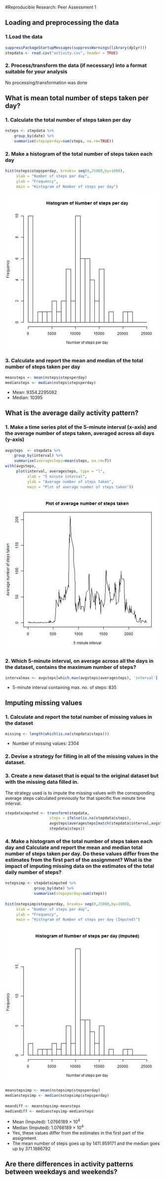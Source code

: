 #Reproducible Research: Peer Assessment 1

## Loading and preprocessing the data

### 1.Load the data

```r
suppressPackageStartupMessages(suppressWarnings(library(dplyr)))
stepdata <- read.csv("activity.csv", header = TRUE)
```

### 2. Process/transform the data (if necessary) into a format suitable for your analysis
No processing/transformation was done


## What is mean total number of steps taken per day?

### 1. Calculate the total number of steps taken per day

```r
nsteps <- stepdata %>% 
    group_by(date) %>% 
    summarise(stepsperday=sum(steps, na.rm=TRUE))
```

### 2. Make a histogram of the total number of steps taken each day

```r
hist(nsteps$stepsperday, breaks= seq(0,25000,by=1000),
     xlab = "Number of steps per day", 
     ylab = "Frequency",
     main = "Histogram of Number of steps per day")
```

![plot of chunk unnamed-chunk-3](figure/unnamed-chunk-3-1.png) 

### 3. Calculate and report the mean and median of the total number of steps taken per day

```r
meansteps <- mean(nsteps$stepsperday)
mediansteps <- median(nsteps$stepsperday)
```

- Mean: 9354.2295082  
- Median: 10395


## What is the average daily activity pattern?

### 1. Make a time series plot of the 5-minute interval (x-axis) and the average number of steps taken, averaged across all days (y-axis)

```r
avgsteps  <- stepdata %>% 
    group_by(interval) %>% 
    summarise(averagesteps=mean(steps, na.rm=T))
with(avgsteps, 
     plot(interval, averagesteps, type = "l",
          xlab = "5 minute interval",
          ylab = "Average number of steps taken",
          main = "Plot of average number of steps taken"))
```

![plot of chunk unnamed-chunk-5](figure/unnamed-chunk-5-1.png) 

### 2. Which 5-minute interval, on average across all the days in the dataset, contains the maximum number of steps?

```r
intervalmax <- avgsteps[which.max(avgsteps$averagesteps), 'interval']
```

- 5-minute interval containing max. no. of steps: 835


## Imputing missing values

### 1. Calculate and report the total number of missing values in the dataset

```r
missing <- length(which(is.na(stepdata$steps)))
```

- Number of missing values: 2304

### 2. Devise a strategy for filling in all of the missing values in the dataset. 
### 3. Create a new dataset that is equal to the original dataset but with the missing data filled in.

The strategy used is to impute the missing values with the corresponding average
steps calculated previously for that specific five minute time interval.


```r
stepdataimputed <- transform(stepdata, 
                    steps = ifelse(is.na(stepdata$steps),
                    avgsteps$averagesteps[match(stepdata$interval,avgsteps$interval)],
                    stepdata$steps))
```

### 4. Make a histogram of the total number of steps taken each day and Calculate and report the mean and median total number of steps taken per day. Do these values differ from the estimates from the first part of the assignment? What is the impact of imputing missing data on the estimates of the total daily number of steps?

```r
nstepsimp <- stepdataimputed %>% 
             group_by(date) %>% 
             summarise(stepsperday=sum(steps))

hist(nstepsimp$stepsperday, breaks= seq(0,25000,by=1000),
     xlab = "Number of steps per day", 
     ylab = "Frequency",
     main = "Histogram of Number of steps per day (Imputed)")
```

![plot of chunk unnamed-chunk-9](figure/unnamed-chunk-9-1.png) 

```r
meanstepsimp <- mean(nstepsimp$stepsperday)
medianstepsimp <- median(nstepsimp$stepsperday)

meandiff <- meanstepsimp-meansteps
mediandiff <- medianstepsimp-mediansteps
```

- Mean (Imputed): 1.0766189 &times; 10<sup>4</sup>  
- Median (Imputed): 1.0766189 &times; 10<sup>4</sup>  
- Yes, these values differ from the estimates in the first part of the assignment.  
- The mean number of steps goes up by 1411.959171 and the median goes up by 371.1886792

## Are there differences in activity patterns between weekdays and weekends?

